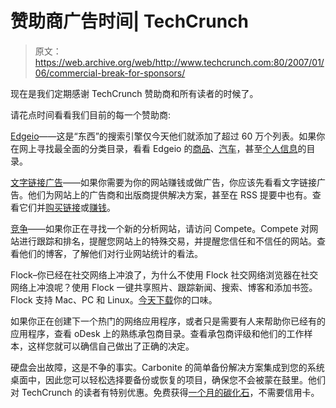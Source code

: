 # 赞助商广告时间| TechCrunch

> 原文：<https://web.archive.org/web/http://www.techcrunch.com:80/2007/01/06/commercial-break-for-sponsors/>

现在是我们定期感谢 TechCrunch 赞助商和所有读者的时候了。

请花点时间看看我们目前的每一个赞助商:

[Edgeio](https://web.archive.org/web/20160206120330/http://www.edgeio.com/)——这是“东西”的搜索引擎仅今天他们就添加了超过 60 万个列表。如果你在网上寻找最全面的分类目录，看看 Edgeio 的[商品](https://web.archive.org/web/20160206120330/http://www.edgeio.com/fl/ll~1-usa/tt/merchandise)、[汽车](https://web.archive.org/web/20160206120330/http://www.edgeio.com/fl/ll~1-usa/tt/autos)，甚至[个人信息](https://web.archive.org/web/20160206120330/http://www.edgeio.com/fl/ll~1-usa/tt/personals)的目录。

[文字链接广告](https://web.archive.org/web/20160206120330/http://www.text-link-ads.com/)——如果你需要为你的网站赚钱或做广告，你应该先看看文字链接广告。他们为网站上的广告商和出版商提供解决方案，甚至在 RSS 提要中也有。查看它们并[购买链接](https://web.archive.org/web/20160206120330/http://www.text-link-ads.com/textlinkads.php)或[赚钱](https://web.archive.org/web/20160206120330/http://www.text-link-ads.com/make-money-today.php)。

[竞争](https://web.archive.org/web/20160206120330/http://compete.com/)——如果你正在寻找一个新的分析网站，请访问 Compete。Compete 对网站进行跟踪和排名，提醒您网站上的特殊交易，并提醒您信任和不信任的网站。查看他们的博客，了解他们对行业网站统计的看法。

Flock–你已经在社交网络上冲浪了，为什么不使用 Flock 社交网络浏览器在社交网络上冲浪呢？使用 Flock 一键共享照片、跟踪新闻、搜索、博客和添加书签。Flock 支持 Mac、PC 和 Linux。[今天下载](https://web.archive.org/web/20160206120330/http://flock.com/download/)你的口味。

如果你正在创建下一个热门的网络应用程序，或者只是需要有人来帮助你已经有的应用程序，查看 oDesk 上的熟练承包商目录。查看承包商评级和他们的工作样本，这样您就可以确信自己做出了正确的决定。

硬盘会出故障，这是不争的事实。Carbonite 的简单备份解决方案集成到您的系统桌面中，因此您可以轻松选择要备份或恢复的项目，确保您不会被蒙在鼓里。他们对 TechCrunch 的读者有特别优惠。免费获得[一个月的碳化石](https://web.archive.org/web/20160206120330/http://www.carbonite.com/ads/tc/bluescreen.aspx?sourcetag=tc:1)，不需要信用卡。